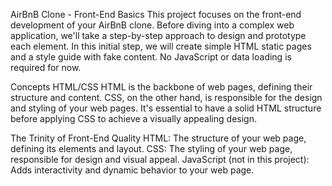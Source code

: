 AirBnB Clone - Front-End Basics
This project focuses on the front-end development of your AirBnB clone. Before diving into a complex web application, we'll take a step-by-step approach to design and prototype each element. In this initial step, we will create simple HTML static pages and a style guide with fake content. No JavaScript or data loading is required for now.

Concepts
HTML/CSS
HTML is the backbone of web pages, defining their structure and content. CSS, on the other hand, is responsible for the design and styling of your web pages. It's essential to have a solid HTML structure before applying CSS to achieve a visually appealing design.

The Trinity of Front-End Quality
HTML: The structure of your web page, defining its elements and layout.
CSS: The styling of your web page, responsible for design and visual appeal.
JavaScript (not in this project): Adds interactivity and dynamic behavior to your web page.

